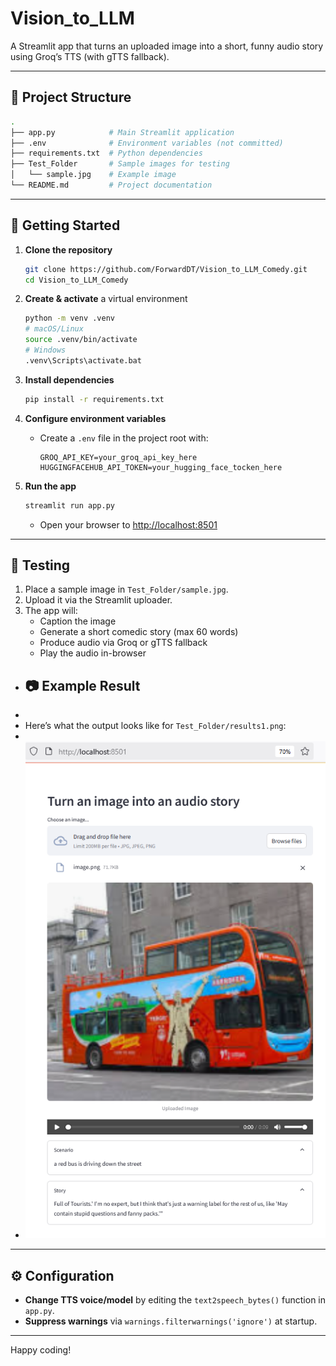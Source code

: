 # Vision\_to\_LLM

A Streamlit app that turns an uploaded image into a short, funny audio story using Groq’s TTS (with gTTS fallback).

---

## 📁 Project Structure

```bash
.
├── app.py            # Main Streamlit application
├── .env              # Environment variables (not committed)
├── requirements.txt  # Python dependencies
├── Test_Folder       # Sample images for testing
│   └── sample.jpg    # Example image
└── README.md         # Project documentation
```

---

## 🚀 Getting Started

1. **Clone the repository**

   ```bash
   git clone https://github.com/ForwardDT/Vision_to_LLM_Comedy.git
   cd Vision_to_LLM_Comedy
   ```

2. **Create & activate** a virtual environment

   ```bash
   python -m venv .venv
   # macOS/Linux
   source .venv/bin/activate
   # Windows
   .venv\Scripts\activate.bat
   ```

3. **Install dependencies**

   ```bash
   pip install -r requirements.txt
   ```

4. **Configure environment variables**

   * Create a `.env` file in the project root with:

     ```env
     GROQ_API_KEY=your_groq_api_key_here
     HUGGINGFACEHUB_API_TOKEN=your_hugging_face_tocken_here
     ```

5. **Run the app**

   ```bash
   streamlit run app.py
   ```

   * Open your browser to [http://localhost:8501](http://localhost:8501)

---

## 🧪 Testing

1. Place a sample image in `Test_Folder/sample.jpg`.
2. Upload it via the Streamlit uploader.
3. The app will:
   * Caption the image
   * Generate a short comedic story (max 60 words)
   * Produce audio via Groq or gTTS fallback
   * Play the audio in-browser

+ ## 📷 Example Result
+
+ Here’s what the output looks like for `Test_Folder/results1.png`:
+
+ ![Example Result](Test_Folder/results1.png)
---

## ⚙️ Configuration

* **Change TTS voice/model** by editing the `text2speech_bytes()` function in `app.py`.
* **Suppress warnings** via `warnings.filterwarnings('ignore')` at startup.

---

Happy coding!
